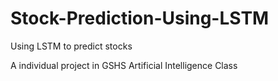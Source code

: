 # Stock-Prediction-Using-LSTM

Using LSTM to predict stocks

A individual project in GSHS Artificial Intelligence Class
